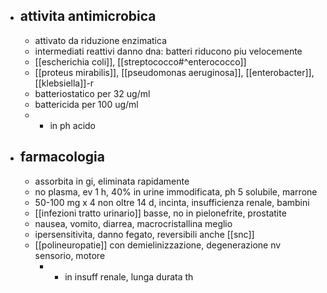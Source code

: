 - ## attivita antimicrobica
	- attivato da riduzione enzimatica
	- intermediati reattivi danno dna: batteri riducono piu velocemente
	- [[escherichia coli]], [[streptococco#^enterococco]]
	- [[proteus mirabilis]], [[pseudomonas aeruginosa]], [[enterobacter]], [[klebsiella]]-r
	- batteriostatico per 32 ug/ml
	- battericida per 100 ug/ml
	- + in ph acido
- ## farmacologia
	- assorbita in gi, eliminata rapidamente
	- no plasma, ev 1 h, 40% in urine immodificata, ph 5 solubile, marrone
	- 50-100 mg x 4 non oltre 14 d, incinta, insufficienza renale, bambini
	- [[infezioni tratto urinario]] basse, no in pielonefrite, prostatite
	- nausea, vomito, diarrea, macrocristallina meglio
	- ipersensitivita, danno fegato, reversibili anche [[snc]]
	- [[polineuropatie]] con demielinizzazione, degenerazione nv sensorio, motore
		- + in insuff renale, lunga durata th